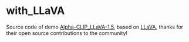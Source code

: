 # with_LLaVA
Source code of demo [Alpha-CLIP_LLaVA-1.5](https://huggingface.co/spaces/Zery/Alpha-CLIP_LLaVA-1.5), based on [LLaVA](https://github.com/haotian-liu/LLaVA), thanks for their open source contributions to the community!
